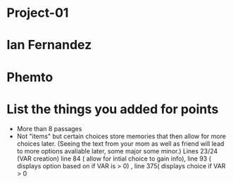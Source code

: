 # Project-01

# Ian Fernandez

# Phemto

# List the things you added for points
 - More than 8 passages
 - Not "items" but certain choices store memories that then allow for more choices later. (Seeing the text from your mom as well as friend will lead to more options avaliable later, some major some minor.) Lines 23/24 (VAR creation) line 84 ( allow for intial choice to gain info), line 93 ( displays option based on if VAR is > 0) , line 375( displays choice if VAR > 0
